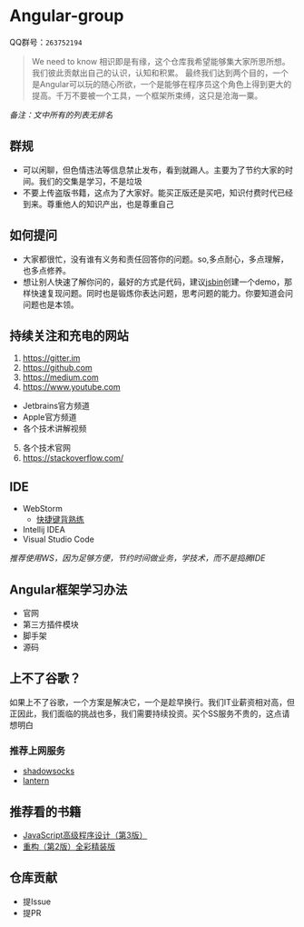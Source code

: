 # Angular-group

QQ群号：`263752194`

> We need to know
> 相识即是有缘，这个仓库我希望能够集大家所思所想。我们彼此贡献出自己的认识，认知和积累。
> 最终我们达到两个目的，一个是Angular可以玩的随心所欲，一个是能够在程序员这个角色上得到更大的提高。千万不要被一个工具，一个框架所束缚，这只是沧海一粟。

_备注：文中所有的列表无排名_

## 群规
- 可以闲聊，但色情违法等信息禁止发布，看到就踢人。主要为了节约大家的时间。我们的交集是学习，不是垃圾
- 不要上传盗版书籍，这点为了大家好。能买正版还是买吧，知识付费时代已经到来。尊重他人的知识产出，也是尊重自己

## 如何提问
- 大家都很忙，没有谁有义务和责任回答你的问题。so,多点耐心，多点理解，也多点修养。
- 想让别人快速了解你问的，最好的方式是代码，建议[jsbin](https://jsbin.com)创建一个demo，那样快速复现问题。同时也是锻炼你表达问题，思考问题的能力。你要知道会问问题也是本领。

## 持续关注和充电的网站
1. https://gitter.im
2. https://github.com
3. https://medium.com
4. https://www.youtube.com
  - Jetbrains官方频道
  - Apple官方频道
  - 各个技术讲解视频
5. 各个技术官网
6. https://stackoverflow.com/

## IDE
- WebStorm
  - [快捷键背熟练](https://resources.jetbrains.com/storage/products/intellij-idea/docs/IntelliJIDEA_ReferenceCard.pdf)
- Intellij IDEA
- Visual Studio Code

_推荐使用WS，因为足够方便，节约时间做业务，学技术，而不是捣腾IDE_

## Angular框架学习办法
- 官网
- 第三方插件模块
- 脚手架
- 源码

## 上不了谷歌？

如果上不了谷歌，一个方案是解决它，一个是趁早换行。我们IT业薪资相对高，但正因此，我们面临的挑战也多，我们需要持续投资。买个SS服务不贵的，这点请想明白

### 推荐上网服务
- [shadowsocks](https://portal.shadowsocks.club/index.php?m=AffiliateManagement)
- [lantern](https://github.com/getlantern/lantern)

## 推荐看的书籍
- [JavaScript高级程序设计（第3版）](https://book.douban.com/subject/1)
- [重构（第2版）全彩精装版](https://book.douban.com/subject/30468597/)

## 仓库贡献
- 提Issue
- 提PR
